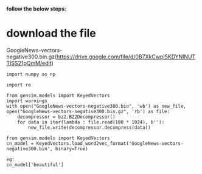 **follow the below steps:**
# download the file 
GoogleNews-vectors-negative300.bin.gz(https://drive.google.com/file/d/0B7XkCwpI5KDYNlNUTTlSS21pQmM/edit)

```
import numpy as np

import re
 
from gensim.models import KeyedVectors
import warnings
with open("GoogleNews-vectors-negative300.bin", 'wb') as new_file, open("GoogleNews-vectors-negative300.bin.gz", 'rb') as file:
    decompressor = bz2.BZ2Decompressor()
    for data in iter(lambda : file.read(100 * 1024), b''):
        new_file.write(decompressor.decompress(data))

from gensim.models import KeyedVectors
cn_model = KeyedVectors.load_word2vec_format('GoogleNews-vectors-negative300.bin', binary=True)

eg:
cn_model['beautiful']
```
